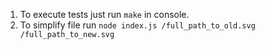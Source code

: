 1. To execute tests just run `make` in console.
2. To simplify file run `node index.js /full_path_to_old.svg /full_path_to_new.svg`
